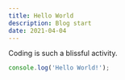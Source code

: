 ```yaml
---
title: Hello World
description: Blog start
date: 2021-04-04
---
```


Coding is such a blissful activity.

```js
console.log('Hello World!');
```
